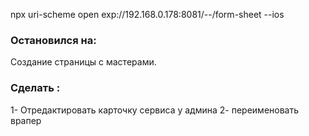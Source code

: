 npx uri-scheme open exp://192.168.0.178:8081/--/form-sheet --ios

### Остановился на:

Создание страницы с мастерами.

### Сделать :
1- Отредактировать карточку сервиса у админа
2- переименовать врапер
